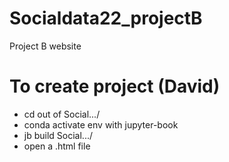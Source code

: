 # Socialdata22_projectB
Project B website


# To create project (David)
- cd out of Social.../
- conda activate env with jupyter-book
- jb build Social.../
- open a .html file